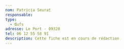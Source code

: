 ```yaml
---
nom: Patricia Seurat
responsable:
type:
  - Œufs
adresse: Le Port - 09320 
tel: 06 12 55 58 91
description: Cette fiche est en cours de rédaction
---
```

